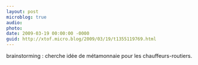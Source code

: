 ```yaml
---
layout: post
microblog: true
audio: 
photo: 
date: 2009-03-19 00:00:00 -0000
guid: http://xtof.micro.blog/2009/03/19/t1355119769.html
---
```

brainstorming : cherche idée de métamonnaie pour les chauffeurs-routiers.
